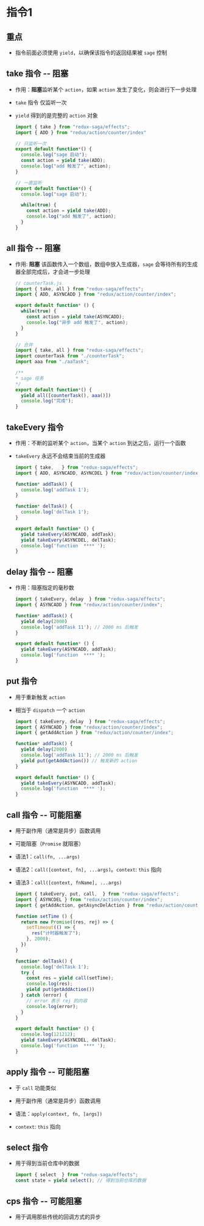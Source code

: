 # 指令1

## 重点

- 指令前面必须使用 `yield`，以确保该指令的返回结果被 `sage` 控制

## take 指令 -- 阻塞

- 作用：**阻塞**监听某个 `action`，如果 `action` 发生了变化，则会进行下一步处理

- `take` 指令 仅监听一次

- `yield` 得到的是完整的 `action` 对象

    ```js
    import { take } from "redux-saga/effects";
    import { ADD } from "redux/action/counter/index"

    // 只监听一次
    export default function*() {
      console.log("sage 启动");
      const action = yield take(ADD);
      console.log("add 触发了", action);
    }

    // 一直监听
    export default function*() {
      console.log("sage 启动");

      while(true) {
        const action = yield take(ADD);
        console.log("add 触发了", action);
      }
    }
    ```

## all 指令 -- 阻塞

- 作用: **阻塞** 该函数传入一个数组，数组中放入生成器，`sage` 会等待所有的生成器全部完成后，才会进一步处理

    ```js
    // counterTask.js
    import { take, all } from "redux-saga/effects";
    import { ADD, ASYNCADD } from "redux/action/counter/index";

    export default function* () {
      while(true) {
        const action = yield take(ASYNCADD);
        console.log("异步 add 触发了", action);
      }
    }
    ```

    ```js
    // 合并
    import { take, all } from "redux-saga/effects";
    import counterTask from "./counterTask";
    import aaa from "./aaTask";

    /**
    * sage 任务
    */
    export default function*() {
      yield all([counterTask(), aaa()])
      console.log("完成");
    }
    ```

## takeEvery 指令

- 作用：不断的监听某个 `action`，当某个 `action` 到达之后，运行一个函数

- `takeEvery` 永远不会结束当前的生成器&#x20;

    ```js
    import { take,   } from "redux-saga/effects";
    import { ADD, ASYNCADD, ASYNCDEL } from "redux/action/counter/index";

    function* addTask() {
      console.log('addTask 1');
    }

    function* delTask() {
      console.log('delTask 1');
    }

    export default function* () {
      yield takeEvery(ASYNCADD, addTask);
      yield takeEvery(ASYNCDEL, delTask);
      console.log('function  **** ');
    }
    ```

## delay 指令 -- 阻塞

- 作用：阻塞指定的毫秒数

    ```js
    import { takeEvery, delay  } from "redux-saga/effects";
    import { ASYNCADD } from "redux/action/counter/index";

    function* addTask() {
      yield delay(2000)
      console.log('addTask 11'); // 2000 ms 后触发
    }

    export default function* () {
      yield takeEvery(ASYNCADD, addTask);
      console.log('function  **** ');
    }
    ```

## put 指令

- 用于重新触发 `action`

- 相当于 `dispatch` 一个 `action`

    ```js
    import { takeEvery, delay  } from "redux-saga/effects";
    import { ASYNCADD } from "redux/action/counter/index";
    import { getAddAction } from "redux/action/counter/index";

    function* addTask() {
      yield delay(2000)
      console.log('addTask 11'); // 2000 ms 后触发
      yield put(getAddAction()) // 触发新的 action
    }

    export default function* () {
      yield takeEvery(ASYNCADD, addTask);
      console.log('function  **** ');
    }
    ```

## call 指令 -- 可能阻塞

- 用于副作用（通常是异步）函数调用

- 可能阻塞（`Promise` 就阻塞）

- 语法1：`call(fn, ...args)`

- 语法2：`call([context, fn], ...args)`。`context`: `this` 指向

- 语法3：`call([context, fnName], ...args)`

    ```js
    import { takeEvery, put, call,  } from "redux-saga/effects";
    import { ASYNCDEL } from "redux/action/counter/index";
    import { getAddAction, getAsyncDelAction } from "redux/action/counter/index";

    function setTime () {
      return new Promise((res, rej) => {
        setTimeout(() => {
          res("计时器触发了");
        }, 2000);
      })
    }

    function* delTask() {
      console.log('delTask 1');
      try {
        const res = yield call(setTime);
        console.log(res);
        yield put(getAddAction())
      } catch (error) {
        // error 表示 rej 的内容
        console.log(error);
      }
    }

    export default function* () {
      console.log(121212);
      yield takeEvery(ASYNCDEL, delTask);
      console.log('function  **** ');
    }
    ```

## apply 指令 -- 可能阻塞

- 于 `call` 功能类似

- 用于副作用（通常是异步）函数调用

- 语法：`apply(context, fn, [args])`

- `context`: `this` 指向

## select 指令

- 用于得到当前仓库中的数据

    ```js
    import { select  } from "redux-saga/effects";
    const state = yield select(); // 得到当前仓库的数据
    ```

## cps 指令 -- 可能阻塞

- 用于调用那些传统的回调方式的异步
